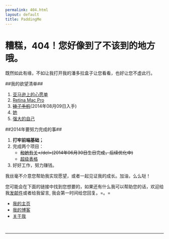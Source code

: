 ```yaml
---
permalink: 404.html
layout: default
title: PaddingMe
---
```

# 糟糕，404！您好像到了不该到的地方哦。

既然如此有缘，不如让我打开我的潘多拉盒子让您看看，也好让您不虚此行。


##我的欲望清单##
  1. [亚马逊上的心愿单](http://www.amazon.cn/registry/wishlist/3N62ZPTDUYLZE/ref=cm_wl_act_vv?_encoding=UTF8&reveal=&visitor-view=1)
  2. [Retina Mac Pro](http://store.apple.com/cn-k12/buy-mac/macbook-pro?product=ME866CH/A&step=config)
  3. <del>[锤子手机](http://www.smartisan.cn/)</del>(2014年08月09日入手)
  4. [她]("你在哪儿呢，我等你很久了!")
  5. [强大的自己]("我还在努力，请你相信，我正在努力变得强大！")

##2014年要努力完成的事##
  1. <strong>打牢前端基础；</strong>
  2. 完成两个项目：
     * <del>[和她有关](http://huangwei.us"虽咫尺天涯，但请君入瓮。")</del>(2014年06月30日生日完成，后续优化中)
     * [超级表格](http://supertable.me"我要一个人做完它，想想很害怕")
  3. 好好工作，努力赚钱。


我丝毫不介意您帮助我实现愿望，或者一起见证我的成长。加油，么么哒！

您可能会在下面的链接中找到您想要的，如果还有什么我可以帮助您的话，欢迎给我<a href="mailto:padding4me@gmail.com">发邮件</a>或者给我留言, 我会第一时间给您回复。=。=


* [我的主页](/ "PaddingMe")
* [我的博客](/blog "padding.me/blog")
* [关于我](/about.html "padding.me/about.html")

<br>
<hr>


<div class="ds-thread"  data-title="{{page.title}}" data-url="http://padding.me{{ page.url }}"><a name="comments"></a></div>
<script type="text/javascript">
var duoshuoQuery = {short_name:"paddingme"};
  (function() {
    var ds = document.createElement('script');
    ds.type = 'text/javascript';ds.async = true;
    ds.src = (document.location.protocol == 'https:' ? 'https:' : 'http:') + '//static.duoshuo.com/embed.js';
    ds.charset = 'UTF-8';
    (document.getElementsByTagName('head')[0] 
     || document.getElementsByTagName('body')[0]).appendChild(ds);
  })();
  </script>
